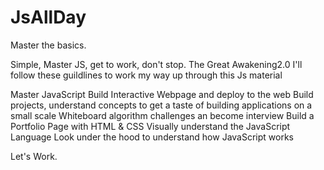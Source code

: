 # JsAllDay
Master the basics.

Simple, Master JS, get to work, don't stop. The Great Awakening2.0
I'll follow these guildlines to work my way up through this Js material
   
Master JavaScript
Build Interactive Webpage and deploy to the web
Build projects, understand concepts to get a taste of building applications on a small scale
Whiteboard algorithm challenges an become interview
Build a Portfolio Page with HTML & CSS
Visually understand the JavaScript Language
Look under the hood to understand how JavaScript works

Let's Work.
